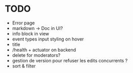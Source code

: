# TODO

- Error page
- markdown -> Doc in UI?
- info block in view
- event types input styling on hover
- title
- /health + actuator on backend
- delete for moderators?
- gestion de version pour refuser les edits concurrents ?
- sort & filter
